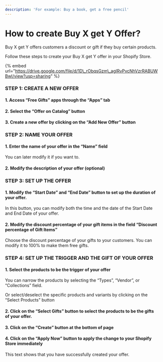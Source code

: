 ```yaml
---
description: 'For example: Buy a book, get a free pencil'
---
```


# How to create Buy X get Y Offer?

Buy X get Y offers customers a discount or gift if they buy certain products. 

Follow these steps to create your Buy X get Y offer in your Shopify Store. 

{% embed url="https://drive.google.com/file/d/1D\_rObqsGzm\_agIRvPvcNhVzrRABUWBwI/view?usp=sharing" %}

### STEP 1: CREATE A NEW OFFER 

#### 1. Access “Free Gifts” apps through the “Apps” tab 

#### 2. Select the “Offer on Catalog” button 

#### 3. Create a new offer by clicking on the “Add New Offer” button

### STEP 2: NAME YOUR OFFER  

#### 1. Enter the name of your offer in the “Name” field 

You can later modify it if you want to. 

#### 2. Modify the description of your offer \(optional\) 

### STEP 3: SET UP THE OFFER  

#### 1. Modify the “Start Date” and “End Date” button to set up the duration of your offer. 

In this button, you can modify both the time and the date of the Start Date and End Date of your offer. 

#### 2. Modify the discount percentage of your gift items in the field “Discount percentage of Gift Items” 

Choose the discount percentage of your gifts to your customers. You can modify it to 100% to make them free gifts. 

### STEP 4: SET UP THE TRIGGER AND THE GIFT OF YOUR OFFER

#### 1. Select the products to be the trigger of your offer 

You can narrow the products by selecting the “Types”, “Vendor”, or “Collections” field. 

Or select/deselect the specific products and variants by clicking on the “Select Products” button 

#### 2. Click on the “Select Gifts” button to select the products to be the gifts of your offer. 

#### 3. Click on the “Create” button at the bottom of page 

#### 4. Click on the “Apply Now” button to apply the change to your Shopify Store immediately 

This text shows that you have successfully created your offer. 



#### 

#### 



#### 



#### 

